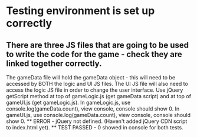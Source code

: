 # Testing environment is set up correctly
## There are three JS files that are going to be used to write the code for the game - check they are linked together correctly.
The gameData file will hold the gameData object - this will need to be accessed by BOTH the logic and UI JS files.
The UI JS file will also need to access the logic JS file in order to change the user interface.
Use jQuery getScript method at top of gameLogic.js (get gameData script) and at top of gameUI.js (get gameLogic.js).
In gameLogic.js, use console.log(gameData.count), view console, console should show 0.
In gameUI.js, use console.log(gameData.count), view console, console should show 0.
** ERROR - jQuery not defined. (Haven't added jQuery CDN script to index.html yet).
** TEST PASSED - 0 showed in console for both tests.

